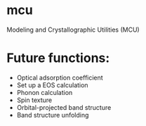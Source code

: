 # mcu
Modeling and Crystallographic Utilities (MCU)

# Future functions:
 - Optical adsorption coefficient
 - Set up a EOS calculation
 - Phonon calculation
 - Spin texture
 - Orbital-projected band structure
 - Band structure unfolding
